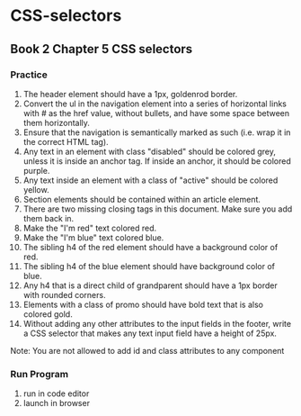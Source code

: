# CSS-selectors
## Book 2 Chapter 5 CSS selectors 

### Practice
1. The header element should have a 1px, goldenrod border.
2. Convert the ul in the navigation element into a series of horizontal links with # as the href value, without bullets, and have some space between them horizontally.
3. Ensure that the navigation is semantically marked as such (i.e. wrap it in the correct HTML tag).
4. Any text in an element with class "disabled" should be colored grey, unless it is inside an anchor tag. If inside an anchor, it should be colored purple.
5. Any text inside an element with a class of "active" should be colored yellow.
6. Section elements should be contained within an article element.
7. There are two missing closing tags in this document. Make sure you add them back in.
8. Make the "I'm red" text colored red.
9. Make the "I'm blue" text colored blue.
10. The sibling h4 of the red element should have a background color of red.
11. The sibling h4 of the blue element should have background color of blue.
12. Any h4 that is a direct child of grandparent should have a 1px border with rounded corners.
13. Elements with a class of promo should have bold text that is also colored gold.
14. Without adding any other attributes to the input fields in the footer, write a CSS selector that makes any text input field have a height of 25px.

Note: You are not allowed to add id and class attributes to any component

### Run Program 

1. run in code editor 
2. launch in browser
